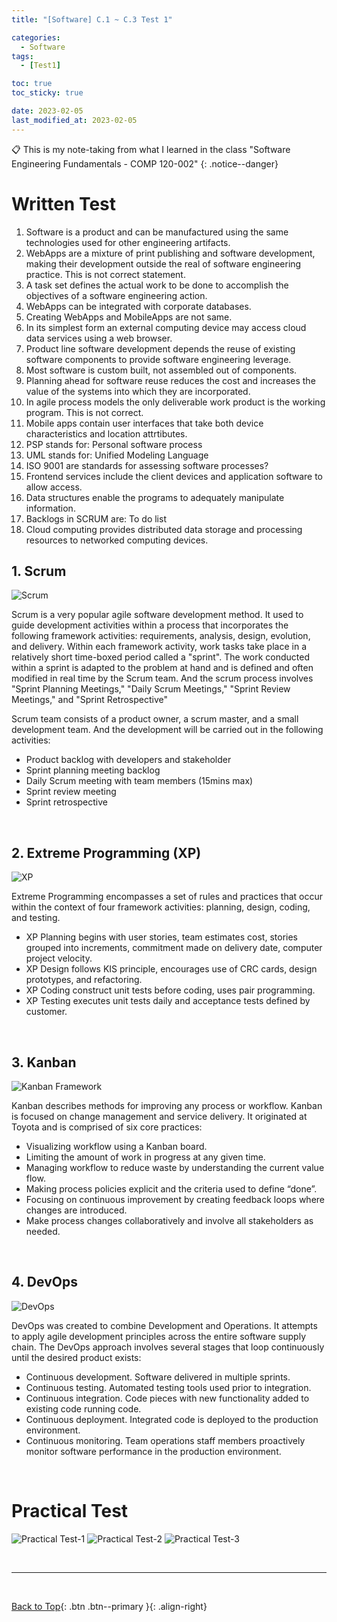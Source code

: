 ```yaml
---
title: "[Software] C.1 ~ C.3 Test 1"

categories:
  - Software
tags:
  - [Test1]

toc: true
toc_sticky: true

date: 2023-02-05
last_modified_at: 2023-02-05
---
```


<!-- {% capture notice-2 %}

📋 This is the tech-news archives to help me keep track of what I am interested in!

- Reference tech news link: <https://thenextweb.com/news/blockchain-development-tech-career>
  {% endcapture %}

<div class="notice--danger">{{ notice-2 | markdownify }}</div> -->

📋 This is my note-taking from what I learned in the class "Software Engineering Fundamentals - COMP 120-002"
{: .notice--danger}

# Written Test

1. Software is a product and can be manufactured using the same technologies used for other engineering artifacts.
2. WebApps are a mixture of print publishing and software development, making their development outside the real of software engineering practice. This is not correct statement.
3. A task set defines the actual work to be done to accomplish the objectives of a software engineering action.
4. WebApps can be integrated with corporate databases.
5. Creating WebApps and MobileApps are not same.
6. In its simplest form an external computing device may access cloud data services using a web browser.
7. Product line software development depends the reuse of existing software components to provide software engineering leverage.
8. Most software is custom built, not assembled out of components.
9. Planning ahead for software reuse reduces the cost and increases the value of the systems into which they are incorporated.
10. In agile process models the only deliverable work product is the working program. This is not correct.
11. Mobile apps contain user interfaces that take both device characteristics and location attrtibutes.
12. PSP stands for: Personal software process
13. UML stands for: Unified Modeling Language
14. ISO 9001 are standards for assessing software processes?
15. Frontend services include the client devices and application software to allow access.
16. Data structures enable the programs to adequately manipulate information.
17. Backlogs in SCRUM are: To do list
18. Cloud computing provides distributed data storage and processing resources to networked computing devices.

## 1. Scrum

![Scrum](../../../assets/images/Scrum.png)

Scrum is a very popular agile software development method. It used to guide development activities within a process that incorporates the following framework activities: requirements, analysis, design, evolution, and delivery. Within each framework activity, work tasks take place in a relatively short time-boxed period called a "sprint". The work conducted within a sprint is adapted to the problem at hand and is defined and often modified in real time by the Scrum team. And the scrum process involves "Sprint Planning Meetings," "Daily Scrum Meetings," "Sprint Review Meetings," and "Sprint Retrospective"

Scrum team consists of a product owner, a scrum master, and a small development team. And the development will be carried out in the following activities:

- Product backlog with developers and stakeholder
- Sprint planning meeting backlog
- Daily Scrum meeting with team members (15mins max)
- Sprint review meeting
- Sprint retrospective

<br>

## 2. Extreme Programming (XP)

![XP](../../../assets/images/XP.png)

Extreme Programming encompasses a set of rules and practices that occur within the context of four framework activities: planning, design, coding, and testing.

- XP Planning begins with user stories, team estimates cost, stories grouped into increments, commitment made on delivery date, computer project velocity.
- XP Design follows KIS principle, encourages use of CRC cards, design prototypes, and refactoring.
- XP Coding construct unit tests before coding, uses pair programming.
- XP Testing executes unit tests daily and acceptance tests defined by customer.

<br>

## 3. Kanban

![Kanban Framework](../../../assets/images/Kanban%20Framework.png)

Kanban describes methods for improving any process or workflow. Kanban is focused on change management and service delivery. It originated at Toyota and is comprised of six core practices:

- Visualizing workflow using a Kanban board.
- Limiting the amount of work in progress at any given time.
- Managing workflow to reduce waste by understanding the current value flow.
- Making process policies explicit and the criteria used to define “done”.
- Focusing on continuous improvement by creating feedback loops where changes are introduced.
- Make process changes collaboratively and involve all stakeholders as needed.

<br>

## 4. DevOps

![DevOps](../../../assets/images/DevOps.png)

DevOps was created to combine Development and Operations. It attempts to apply agile development principles across the entire software supply chain. The DevOps approach involves several stages that loop continuously until the desired product exists:

- Continuous development. Software delivered in multiple sprints.
- Continuous testing. Automated testing tools used prior to integration.
- Continuous integration. Code pieces with new functionality added to existing code running code.
- Continuous deployment. Integrated code is deployed to the production environment.
- Continuous monitoring. Team operations staff members proactively monitor software performance in the production environment.

<br>

# Practical Test

![Practical Test-1](../../../assets/images/Practical%20Test-1.jpg)
![Practical Test-2](../../../assets/images/Practical%20Test-2.jpg)
![Practical Test-3](../../../assets/images/Practical%20Test-3.jpg)

<br>

---

<br>

[Back to Top](#){: .btn .btn--primary }{: .align-right}
